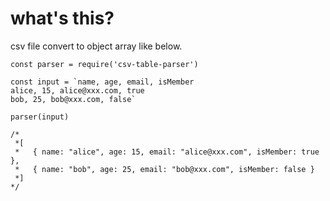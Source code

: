 # what's this?

csv file convert to object array like below.

```
const parser = require('csv-table-parser')

const input = `name, age, email, isMember
alice, 15, alice@xxx.com, true
bob, 25, bob@xxx.com, false`

parser(input)

/*
 *[
 *   { name: "alice", age: 15, email: "alice@xxx.com", isMember: true },
 *   { name: "bob", age: 25, email: "bob@xxx.com", isMember: false }
 *]
*/
```
